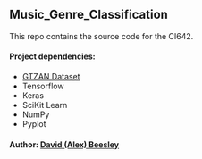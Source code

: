 ## Music_Genre_Classification
This repo contains the source code for the CI642.

#### Project dependencies:

-   [GTZAN Dataset](https://www.kaggle.com/datasets/andradaolteanu/gtzan-dataset-music-genre-classification)
-   Tensorflow
-   Keras
-   SciKit Learn
-   NumPy
-   Pyplot

#### Author: [David (Alex) Beesley](https://www.github.com/AlexBeesley)